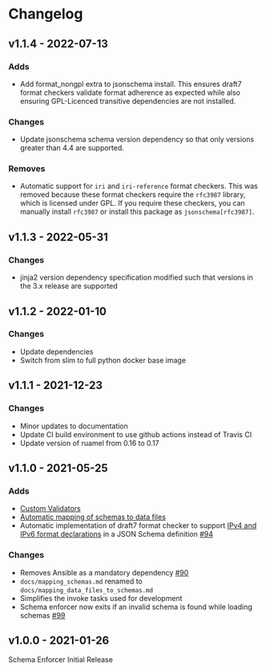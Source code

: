 # Changelog

## v1.1.4 - 2022-07-13

### Adds

- Add format_nongpl extra to jsonschema install. This ensures draft7 format checkers validate format adherence as expected while also ensuring GPL-Licenced transitive dependencies are not installed.

### Changes

- Update jsonschema schema version dependency so that only versions greater than 4.4 are supported.

### Removes

- Automatic support for `iri` and `iri-reference` format checkers. This was removed because these format checkers require the `rfc3987` library, which is licensed under GPL. If you require these checkers, you can manually install `rfc3987` or install this package as `jsonschema[rfc3987]`.

## v1.1.3 - 2022-05-31

### Changes

- jinja2 version dependency specification modified such that versions in the 3.x release are supported

## v1.1.2 - 2022-01-10

### Changes

- Update dependencies
- Switch from slim to full python docker base image

## v1.1.1 - 2021-12-23

### Changes

- Minor updates to documentation
- Update CI build environment to use github actions instead of Travis CI
- Update version of ruamel from 0.16 to 0.17

## v1.1.0 - 2021-05-25

### Adds

- [Custom Validators](docs/custom_validators.md)
- [Automatic mapping of schemas to data files](docs/mapping_data_files_to_schemas.md)
- Automatic implementation of draft7 format checker to support [IPv4 and IPv6 format declarations](https://json-schema.org/understanding-json-schema/reference/string.html#id12) in a JSON Schema definition [#94](https://github.com/networktocode/schema-enforcer/issues/94)

### Changes

- Removes Ansible as a mandatory dependency [#90](https://github.com/networktocode/schema-enforcer/issues/90)
- `docs/mapping_schemas.md` renamed to `docs/mapping_data_files_to_schemas.md`
- Simplifies the invoke tasks used for development
- Schema enforcer now exits if an invalid schema is found while loading schemas [#99](https://github.com/networktocode/schema-enforcer/issues/99)

## v1.0.0 - 2021-01-26

Schema Enforcer Initial Release
